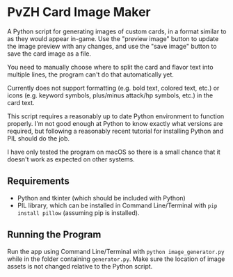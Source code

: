 # PvZH Card Image Maker

A Python script for generating images of custom cards, in a format similar to as they would appear in-game. Use the "preview image" button to update the image preview with any changes, and use the "save image" button to save the card image as a file.

You need to manually choose where to split the card and flavor text into multiple lines, the program can't do that automatically yet.

Currently does not support formatting (e.g. bold text, colored text, etc.) or icons (e.g. keyword symbols, plus/minus attack/hp symbols, etc.) in the card text.

This script requires a reasonably up to date Python environment to function properly. I'm not good enough at Python to know exactly what versions are required, but following a reasonably recent tutorial for installing Python and PIL should do the job.

I have only tested the program on macOS so there is a small chance that it doesn't work as expected on other systems.

## Requirements

- Python and tkinter (which should be included with Python)
- PIL library, which can be installed in Command Line/Terminal with ```pip install pillow``` (assuming pip is installed).

## Running the Program

Run the app using Command Line/Terminal with ```python image_generator.py``` while in the folder containing ```generator.py```. Make sure the location of image assets is not changed relative to the Python script.